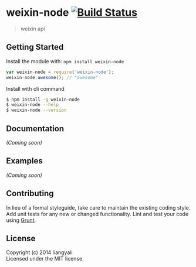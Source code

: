 # weixin-node [![Build Status](https://travis-ci.org/liangyali/WeixinNode.svg?branch=master)](http://travis-ci.org/liangyali/weixin-node)

> weixin api 


## Getting Started

Install the module with: `npm install weixin-node`

```js
var weixin-node = require('weixin-node');
weixin-node.awesome(); // "awesome"
```

Install with cli command

```sh
$ npm install -g weixin-node
$ weixin-node --help
$ weixin-node --version
```




## Documentation

_(Coming soon)_


## Examples

_(Coming soon)_


## Contributing

In lieu of a formal styleguide, take care to maintain the existing coding style. Add unit tests for any new or changed functionality. Lint and test your code using [Grunt](http://gruntjs.com).


## License

Copyright (c) 2014 liangyali  
Licensed under the MIT license.
